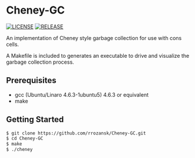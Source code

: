 # Cheney-GC

[![LICENSE](https://img.shields.io/badge/LICENSE-MIT-green.svg)](https://github.com/rrozansk/Cheney-GC/blob/master/LICENSE.txt) [![RELEASE](https://img.shields.io/badge/release-stable-green.svg)]()

An implementation of Cheney style garbage collection for use with cons cells.

A Makefile is included to generates an executable to drive and visualize the garbage collection process.

## Prerequisites
- gcc (Ubuntu/Linaro 4.6.3-1ubuntu5) 4.6.3 or equivalent
- make

## Getting Started
```sh
$ git clone https://github.com/rrozansk/Cheney-GC.git
$ cd Cheney-GC
$ make
$ ./cheney
```
